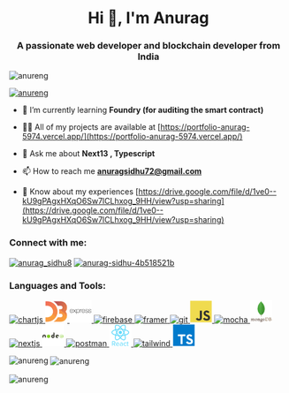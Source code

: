 <h1 align="center">Hi 👋, I'm Anurag</h1>
<h3 align="center">A passionate web developer and blockchain developer from India</h3>

<p align="left"> <img src="https://komarev.com/ghpvc/?username=anureng&label=Profile%20views&color=0e75b6&style=flat" alt="anureng" /> </p>

<p align="left"> <a href="https://github.com/ryo-ma/github-profile-trophy"><img src="https://github-profile-trophy.vercel.app/?username=anureng" alt="anureng" /></a> </p>

- 🌱 I’m currently learning **Foundry (for auditing the smart contract)**

- 👨‍💻 All of my projects are available at [https://portfolio-anurag-5974.vercel.app/](https://portfolio-anurag-5974.vercel.app/)

- 💬 Ask me about **Next13 , Typescript**

- 📫 How to reach me **anuragsidhu72@gmail.com**

- 📄 Know about my experiences [https://drive.google.com/file/d/1ve0--kU9gPAgxHXqO6Sw7lCLhxog_9HH/view?usp=sharing](https://drive.google.com/file/d/1ve0--kU9gPAgxHXqO6Sw7lCLhxog_9HH/view?usp=sharing)

<h3 align="left">Connect with me:</h3>
<p align="left">
<a href="https://twitter.com/anurag_sidhu8" target="blank"><img align="center" src="https://raw.githubusercontent.com/rahuldkjain/github-profile-readme-generator/master/src/images/icons/Social/twitter.svg" alt="anurag_sidhu8" height="30" width="40" /></a>
<a href="https://linkedin.com/in/anurag-sidhu-4b518521b" target="blank"><img align="center" src="https://raw.githubusercontent.com/rahuldkjain/github-profile-readme-generator/master/src/images/icons/Social/linked-in-alt.svg" alt="anurag-sidhu-4b518521b" height="30" width="40" /></a>
</p>

<h3 align="left">Languages and Tools:</h3>
<p align="left"> <a href="https://www.chartjs.org" target="_blank" rel="noreferrer"> <img src="https://www.chartjs.org/media/logo-title.svg" alt="chartjs" width="40" height="40"/> </a> <a href="https://d3js.org/" target="_blank" rel="noreferrer"> <img src="https://raw.githubusercontent.com/devicons/devicon/master/icons/d3js/d3js-original.svg" alt="d3js" width="40" height="40"/> </a> <a href="https://expressjs.com" target="_blank" rel="noreferrer"> <img src="https://raw.githubusercontent.com/devicons/devicon/master/icons/express/express-original-wordmark.svg" alt="express" width="40" height="40"/> </a> <a href="https://firebase.google.com/" target="_blank" rel="noreferrer"> <img src="https://www.vectorlogo.zone/logos/firebase/firebase-icon.svg" alt="firebase" width="40" height="40"/> </a> <a href="https://www.framer.com/" target="_blank" rel="noreferrer"> <img src="https://www.vectorlogo.zone/logos/framer/framer-icon.svg" alt="framer" width="40" height="40"/> </a> <a href="https://git-scm.com/" target="_blank" rel="noreferrer"> <img src="https://www.vectorlogo.zone/logos/git-scm/git-scm-icon.svg" alt="git" width="40" height="40"/> </a> <a href="https://developer.mozilla.org/en-US/docs/Web/JavaScript" target="_blank" rel="noreferrer"> <img src="https://raw.githubusercontent.com/devicons/devicon/master/icons/javascript/javascript-original.svg" alt="javascript" width="40" height="40"/> </a> <a href="https://mochajs.org" target="_blank" rel="noreferrer"> <img src="https://www.vectorlogo.zone/logos/mochajs/mochajs-icon.svg" alt="mocha" width="40" height="40"/> </a> <a href="https://www.mongodb.com/" target="_blank" rel="noreferrer"> <img src="https://raw.githubusercontent.com/devicons/devicon/master/icons/mongodb/mongodb-original-wordmark.svg" alt="mongodb" width="40" height="40"/> </a> <a href="https://nextjs.org/" target="_blank" rel="noreferrer"> <img src="https://cdn.worldvectorlogo.com/logos/nextjs-2.svg" alt="nextjs" width="40" height="40"/> </a> <a href="https://nodejs.org" target="_blank" rel="noreferrer"> <img src="https://raw.githubusercontent.com/devicons/devicon/master/icons/nodejs/nodejs-original-wordmark.svg" alt="nodejs" width="40" height="40"/> </a> <a href="https://postman.com" target="_blank" rel="noreferrer"> <img src="https://www.vectorlogo.zone/logos/getpostman/getpostman-icon.svg" alt="postman" width="40" height="40"/> </a> <a href="https://reactjs.org/" target="_blank" rel="noreferrer"> <img src="https://raw.githubusercontent.com/devicons/devicon/master/icons/react/react-original-wordmark.svg" alt="react" width="40" height="40"/> </a> <a href="https://tailwindcss.com/" target="_blank" rel="noreferrer"> <img src="https://www.vectorlogo.zone/logos/tailwindcss/tailwindcss-icon.svg" alt="tailwind" width="40" height="40"/> </a> <a href="https://www.typescriptlang.org/" target="_blank" rel="noreferrer"> <img src="https://raw.githubusercontent.com/devicons/devicon/master/icons/typescript/typescript-original.svg" alt="typescript" width="40" height="40"/> </a> </p>

<p><img align="left" src="https://github-readme-stats.vercel.app/api/top-langs?username=anureng&show_icons=true&locale=en&layout=compact" alt="anureng" /></p>

<p>&nbsp;<img align="center" src="https://github-readme-stats.vercel.app/api?username=anureng&show_icons=true&locale=en" alt="anureng" /></p>

<p><img align="center" src="https://github-readme-streak-stats.herokuapp.com/?user=anureng&" alt="anureng" /></p>
